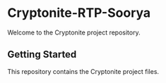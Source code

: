 # Cryptonite-RTP-Soorya

Welcome to the Cryptonite project repository.

## Getting Started

This repository contains the Cryptonite project files.
